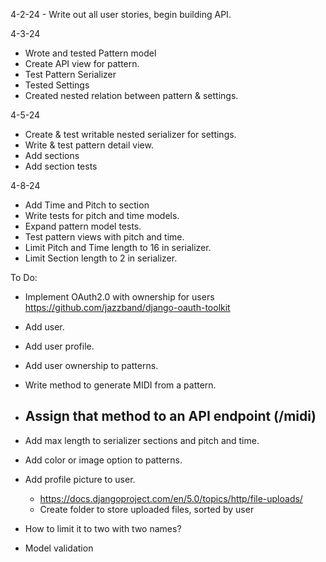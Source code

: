 4-2-24 - Write out all user stories, begin building API.

4-3-24
  - Wrote and tested Pattern model
  - Create API view for pattern.
  - Test Pattern Serializer
  - Tested Settings
  - Created nested relation between pattern & settings.

4-5-24
  - Create & test writable nested serializer for settings.
  - Write & test pattern detail view.
  - Add sections
  - Add section tests

4-8-24
  - Add Time and Pitch to section
  - Write tests for pitch and time models.
  - Expand pattern model tests.
  - Test pattern views with pitch and time.
  - Limit Pitch and Time length to 16 in serializer.
  - Limit Section length to 2 in serializer.

To Do:
  - Implement OAuth2.0 with ownership for users https://github.com/jazzband/django-oauth-toolkit
  - Add user.
  - Add user profile.
  - Add user ownership to patterns.
  - Write method to generate MIDI from a pattern.
  - Assign that method to an API endpoint (/midi)
    - 
  - Add max length to serializer sections and pitch and time.
  - Add color or image option to patterns.
  - Add profile picture to user.
    - https://docs.djangoproject.com/en/5.0/topics/http/file-uploads/
    - Create folder to store uploaded files, sorted by user


  - How to limit it to two with two names?
  - Model validation
